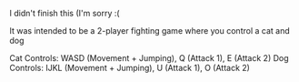 I didn't finish this (I'm sorry :(

It was intended to be a 2-player fighting game where you control a cat and dog

Cat Controls: WASD (Movement + Jumping), Q (Attack 1), E (Attack 2)
Dog Controls: IJKL (Movement + Jumping), U (Attack 1), O (Attack 2)
